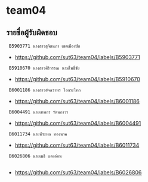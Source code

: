 # team04

## รายชื่อผู้รับผิดชอบ 

```
 B5903771 นางสาวสุจิตนภา เขตเมืองปัก   
```
* https://github.com/sut63/team04/labels/B5903771
```
 B5910670 นางสาวศิริวรรณ นามโพธิ์ชัย    
```
* https://github.com/sut63/team04/labels/B5910670
```
 B6001186 นางสาวอัจฉราพร โอกระโทก   
```
* https://github.com/sut63/team04/labels/B6001186
```
 B6004491 นายเทพกร รัตนถาวร        
```
* https://github.com/sut63/team04/labels/B6004491
```
 B6011734 นายพีระพล ทองนาค         
```
* https://github.com/sut63/team04/labels/B6011734
```
 B6026806 นายเมธี แตงอ่อน            
 
```
* https://github.com/sut63/team04/labels/B6026806
